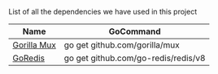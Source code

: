 List of all the dependencies we have used in this project

| Name | GoCommand|
| -----|----------|
| [Gorilla Mux](https://github.com/gorilla/mux) | go get github.com/gorilla/mux |
| [GoRedis](https://github.com/go-redis/redis) | go get github.com/go-redis/redis/v8 |
